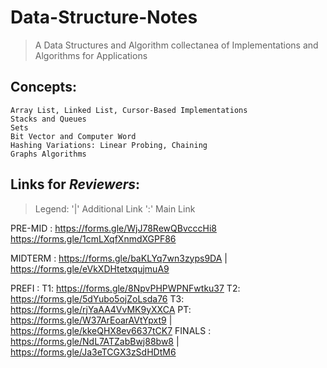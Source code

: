 # Data-Structure-Notes
> A Data Structures and Algorithm collectanea of Implementations and Algorithms for Applications
## Concepts:
```
Array List, Linked List, Cursor-Based Implementations
Stacks and Queues
Sets
Bit Vector and Computer Word
Hashing Variations: Linear Probing, Chaining
Graphs Algorithms
```

## Links for _Reviewers_:

>Legend: '|' Additional Link
>	 ':' Main Link	

PRE-MID	: https://forms.gle/WjJ78RewQBvcccHi8
	  https://forms.gle/1cmLXqfXnmdXGPF86

MIDTERM	: https://forms.gle/baKLYq7wn3zyps9DA
        | https://forms.gle/eVkXDHtetxqujmuA9

PREFI	: T1: https://forms.gle/8NpvPHPWPNFwtku37
	  T2: https://forms.gle/5dYubo5ojZoLsda76
	  T3: https://forms.gle/rjYaAA4VvMK9yXXCA
	  PT: https://forms.gle/W37ArEoarAVtYpxt9
	| https://forms.gle/kkeQHX8ev6637tCK7
FINALS  : https://forms.gle/NdL7ATZabBwj88bw8
	| https://forms.gle/Ja3eTCGX3zSdHDtM6
